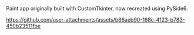 Paint app originally built with CustomTkinter, now recreated using PySide6.



https://github.com/user-attachments/assets/b86aeb90-168c-4123-b783-450b23511fbe

